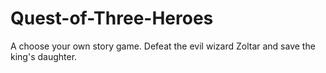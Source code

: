# Quest-of-Three-Heroes
A choose your own story game. Defeat the evil wizard Zoltar and save the king's daughter.
